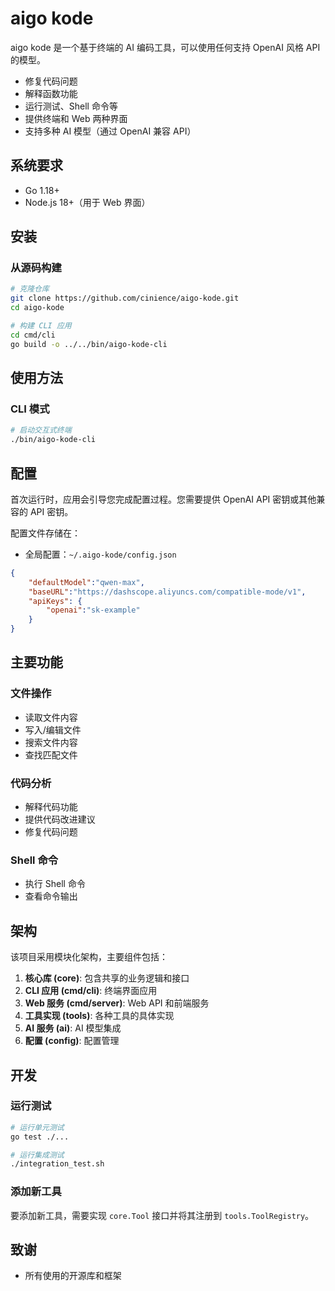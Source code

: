 # aigo kode

aigo kode 是一个基于终端的 AI 编码工具，可以使用任何支持 OpenAI 风格 API 的模型。

- 修复代码问题
- 解释函数功能
- 运行测试、Shell 命令等
- 提供终端和 Web 两种界面
- 支持多种 AI 模型（通过 OpenAI 兼容 API）

## 系统要求

- Go 1.18+
- Node.js 18+（用于 Web 界面）

## 安装

### 从源码构建

```bash
# 克隆仓库
git clone https://github.com/cinience/aigo-kode.git
cd aigo-kode

# 构建 CLI 应用
cd cmd/cli
go build -o ../../bin/aigo-kode-cli
```

## 使用方法

### CLI 模式

```bash
# 启动交互式终端
./bin/aigo-kode-cli

```


## 配置

首次运行时，应用会引导您完成配置过程。您需要提供 OpenAI API 密钥或其他兼容的 API 密钥。

配置文件存储在：
- 全局配置：`~/.aigo-kode/config.json`
```json
{
    "defaultModel":"qwen-max",
    "baseURL":"https://dashscope.aliyuncs.com/compatible-mode/v1",
    "apiKeys": {
        "openai":"sk-example"
    }
}
```

## 主要功能

### 文件操作

- 读取文件内容
- 写入/编辑文件
- 搜索文件内容
- 查找匹配文件

### 代码分析

- 解释代码功能
- 提供代码改进建议
- 修复代码问题

### Shell 命令

- 执行 Shell 命令
- 查看命令输出

## 架构

该项目采用模块化架构，主要组件包括：

1. **核心库 (core)**: 包含共享的业务逻辑和接口
2. **CLI 应用 (cmd/cli)**: 终端界面应用
3. **Web 服务 (cmd/server)**: Web API 和前端服务
4. **工具实现 (tools)**: 各种工具的具体实现
5. **AI 服务 (ai)**: AI 模型集成
6. **配置 (config)**: 配置管理

## 开发

### 运行测试

```bash
# 运行单元测试
go test ./...

# 运行集成测试
./integration_test.sh
```

### 添加新工具

要添加新工具，需要实现 `core.Tool` 接口并将其注册到 `tools.ToolRegistry`。

## 致谢

- 所有使用的开源库和框架
